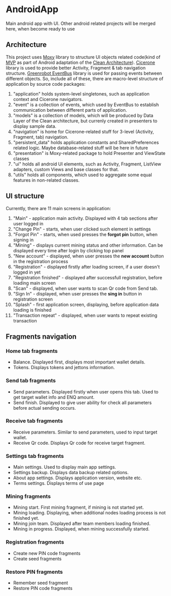 # AndroidApp
Main android app with UI. Other android related projects will be merged here, when become ready to use
## Architecture
This project uses [Moxy](https://github.com/Arello-Mobile/Moxy) library to structure UI objects related code(kind of [MVP](https://en.wikipedia.org/wiki/Model%E2%80%93view%E2%80%93presenter) as part of Android adaptation of the [Clean Architecture](https://github.com/android10/Android-CleanArchitecture)). [Cicerone](https://github.com/terrakok/Cicerone) library is used to provide better Activity, Fragment & tab navigation structure. [Greenrobot EventBus](http://greenrobot.org/eventbus/) library is used for passing events between different objects. So, include all of these, there are macro-level structure of application by source code packages:
 1. "application" holds system-level singletones, such as application context and Cicerone navigators.
 2. "event" is a collection of events, which used by EventBus to establish communication between different parts of application.
 3. "models" is a collection of models, which will be produced by Data Layer of the Clean architecture, but currenly created in presenters to display sample data.
 4. "navigation" is home for Cicerone-related stuff for 3-level (Activity, Fragment, tab) navigation.
 5. "persistent_data" holds application constants and SharedPreferences related logic. Maybe database-related stuff will be here in future
 6. "presentation" is Moxy-related package to hold Presenter and ViewState classes
 7. "ui" holds all android UI elements, such as Activity, Fragment, ListView adapters, custom Views and base classes for that.
 8. "utils" holds all components, which used to aggregate some equal features in non-related classes.
## UI structure
Currently, there are 11 main screens in application:
 1. "Main" - application main activity. Displayed with 4 tab sections after user logged in
 2. "Change Pin" - starts, when user clicked such element in settings
 3. "Forgot Pin" - starts, when used presses the **forgot pin** button, when signing in
 4. "Mining" - displays current mining status and other information. Can be displayed every time after login by clicking top panel
 5. "New account" - displayed, when user presses the **new account** button in the registration process
 6. "Registration" - displayed firstly after loading screen, if a user doesn't logged in yet
 7. "Registration finished" - displayed after successfull registration, before loading main screen
 8. "Scan" - displayed, when user wants to scan Qr code from Send tab.
 9. "Sign In" - displayed, when user presses the **sing in** button in registration screen
 10. "Splash" - first application screen, displaying, before application data loading is finished
 11. "Transaction repeat" - displayed, when user wants to repeat existing transaction
## Fragments navigation
### Home tab fragments
  * Balance. Displayed first, displays most important wallet details.
  * Tokens. Displays tokens and jettons information.
### Send tab fragments
  * Send parameters. Displayed firstly when user opens this tab. Used to get target wallet info and ENQ amount.
  * Send finish. Displayed to give user ability for check all parameters before actual sending occurs.
### Receive tab fragments
  * Receive parameters. Similar to send parameters, used to input target wallet.
  * Receive Qr code. Displays Qr code for receive target fragment.
### Settings tab fragments
  * Main settings. Used to display main app settings.
  * Settings backup. Displays data backup related options.
  * About app settings. Displays application version, website etc.
  * Terms settings. Displays terms of use page
### Mining fragments
  * Mining start. First mining fragment, if mining is not started yet.
  * Mining loading. Displaying, when additional nodes loading process is not finished yet.
  * Mining join team. Displayed after team members loading finished.
  * Mining in progress. Displayed, when mining successfully started.
### Registration fragments
  * Create new PIN code fragments
  * Create seed fragments
### Restore PIN fragments
  * Remember seed fragment
  * Restore PIN code fragments
  
    
